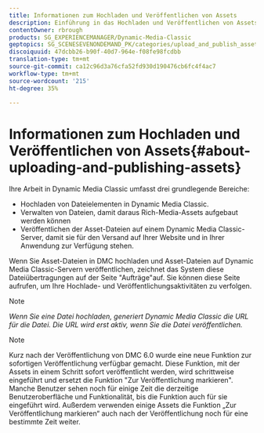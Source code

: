 ```yaml
---
title: Informationen zum Hochladen und Veröffentlichen von Assets
description: Einführung in das Hochladen und Veröffentlichen von Assets in Dynamic Media Classic.
contentOwner: rbrough
products: SG_EXPERIENCEMANAGER/Dynamic-Media-Classic
geptopics: SG_SCENESEVENONDEMAND_PK/categories/upload_and_publish_assets
discoiquuid: 47dcbb26-b90f-40d7-964e-f08fe98fcdbb
translation-type: tm+mt
source-git-commit: ca12c96d3a76cfa52fd930d190476cb6fc4f4ac7
workflow-type: tm+mt
source-wordcount: '215'
ht-degree: 35%

---
```



# Informationen zum Hochladen und Veröffentlichen von Assets{#about-uploading-and-publishing-assets}

Ihre Arbeit in Dynamic Media Classic umfasst drei grundlegende Bereiche:

* Hochladen von Dateielementen in Dynamic Media Classic.
* Verwalten von Dateien, damit daraus Rich-Media-Assets aufgebaut werden können
* Veröffentlichen der Asset-Dateien auf einem Dynamic Media Classic-Server, damit sie für den Versand auf Ihrer Website und in Ihrer Anwendung zur Verfügung stehen.

Wenn Sie Asset-Dateien in DMC hochladen und Asset-Dateien auf Dynamic Media Classic-Servern veröffentlichen, zeichnet das System diese Dateiübertragungen auf der Seite &quot;Aufträge&quot;auf. Sie können diese Seite aufrufen, um Ihre Hochlade- und Veröffentlichungsaktivitäten zu verfolgen.

>[!NOTE]
>
>*Wenn Sie eine Datei hochladen, generiert Dynamic Media Classic die URL für die Datei. Die URL wird erst aktiv, wenn Sie die Datei veröffentlichen.*

>[!NOTE]
>
>Kurz nach der Veröffentlichung von DMC 6.0 wurde eine neue Funktion zur sofortigen Veröffentlichung verfügbar gemacht. Diese Funktion, mit der Assets in einem Schritt sofort veröffentlicht werden, wird schrittweise eingeführt und ersetzt die Funktion &quot;Zur Veröffentlichung markieren&quot;. Manche Benutzer sehen noch für einige Zeit die derzeitige Benutzeroberfläche und Funktionalität, bis die Funktion auch für sie eingeführt wird. Außerdem verwenden einige Assets die Funktion „Zur Veröffentlichung markieren“ auch nach der Veröffentlichung noch für eine bestimmte Zeit weiter.
